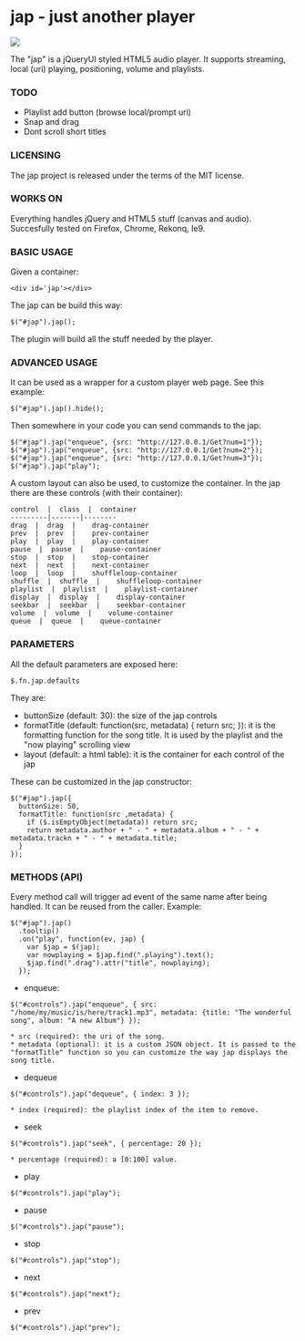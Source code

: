 # jap - just another player
![](https://raw.github.com/pste/jap/master/jap.png)

The "jap" is a jQueryUI styled HTML5 audio player. It supports streaming, local (uri) playing, positioning, volume and playlists.

### TODO
- Playlist add button (browse local/prompt uri)
- Snap and drag
- Dont scroll short titles

### LICENSING
The jap project is released under the terms of the MIT license.

### WORKS ON
Everything handles jQuery and HTML5 stuff (canvas and audio). Succesfully tested on Firefox, Chrome, Rekonq, Ie9.

### BASIC USAGE
Given a container:
```
<div id='jap'></div>
```
The jap can be build this way:
```
$("#jap").jap();
```
The plugin will build all the stuff needed by the player.

### ADVANCED USAGE
It can be used as a wrapper for a custom player web page.
See this example:
```
$("#jap").jap().hide();
```
Then somewhere in your code you can send commands to the jap:
```
$("#jap").jap("enqueue", {src: "http://127.0.0.1/Get?num=1"});
$("#jap").jap("enqueue", {src: "http://127.0.0.1/Get?num=2"});
$("#jap").jap("enqueue", {src: "http://127.0.0.1/Get?num=3"});
$("#jap").jap("play");
```
A custom layout can also be used, to customize the container. In the jap there are these controls (with their container):
```
control  |  class  |  container
---------|-------|--------
drag  |  drag  |    drag-container
prev  |  prev  |    prev-container
play  |  play  |    play-container
pause  |  pause  |    pause-container
stop  |  stop  |    stop-container
next  |  next  |    next-container
loop  |  loop  |    shuffleloop-container
shuffle  |  shuffle  |    shuffleloop-container
playlist  |  playlist  |    playlist-container
display  |  display  |    display-container
seekbar  |  seekbar  |    seekbar-container
volume  |  volume  |    volume-container
queue  |  queue  |    queue-container
```

### PARAMETERS
All the default parameters are exposed here:
```
$.fn.jap.defaults
```
They are:
- buttonSize (default: 30): the size of the jap controls
- formatTitle (default: function(src, metadata) { return src; }): it is the formatting function for the song title. It is
used by the playlist and the "now playing" scrolling view
- layout (default: a html table): it is the container for each control of the jap

These can be customized in the jap constructor:
```
$("#jap").jap({
  buttonSize: 50,
  formatTitle: function(src ,metadata) {	
	if ($.isEmptyObject(metadata)) return src;
	return metadata.author + " - " + metadata.album + " - " + metadata.trackn + " - " + metadata.title;
  }
});
```

### METHODS (API)
Every method call will trigger ad event of the same name after being handled. It can be reused from the caller.
Example:
```
$("#jap").jap()
  .tooltip()
  .on("play", function(ev, jap) {
    var $jap = $(jap);
    var nowplaying = $jap.find(".playing").text();
    $jap.find(".drag").attr("title", nowplaying);
  });
```

- enqueue:
```
$("#controls").jap("enqueue", { src: "/home/my/music/is/here/track1.mp3", metadata: {title: "The wonderful song", album: "A new Album"} });
```
    * src (required): the uri of the song.
    * metadata (optional): it is a custom JSON object. It is passed to the "formatTitle" function so you can customize the way jap displays the song title.
- dequeue
```
$("#controls").jap("dequeue", { index: 3 });
```
    * index (required): the playlist index of the item to remove.
- seek
```
$("#controls").jap("seek", { percentage: 20 });
```
    * percentage (required): a [0:100] value.
- play
```
$("#controls").jap("play");
```
- pause
```
$("#controls").jap("pause");
```
- stop
```
$("#controls").jap("stop");
```
- next
```
$("#controls").jap("next");
```
- prev
```
$("#controls").jap("prev");
```
